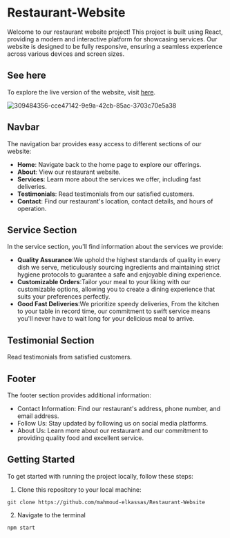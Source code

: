 # Restaurant-Website

Welcome to our restaurant website project! This project is built using React, providing a modern and interactive platform for showcasing services. Our website is designed to be fully responsive, ensuring a seamless experience across various devices and screen sizes.

## See here

To explore the live version of the website, visit [here](https://restaurant-website11.netlify.app/).

![309484356-cce47142-9e9a-42cb-85ac-3703c70e5a38](https://github.com/mahmoud-elkassas/Restaurant-Website/assets/105293110/46e790f2-a45a-4862-8cea-62c3b28bbb66)

## Navbar

The navigation bar provides easy access to different sections of our website:

- **Home**: Navigate back to the home page to explore our offerings.
- **About**: View our restaurant website.
- **Services**: Learn more about the services we offer, including fast deliveries.
- **Testimonials**: Read testimonials from our satisfied customers.
- **Contact**: Find our restaurant's location, contact details, and hours of operation.

## Service Section

In the service section, you'll find information about the services we provide:

- **Quality Assurance**:We uphold the highest standards of quality in every dish we serve, meticulously sourcing ingredients and maintaining strict hygiene protocols to guarantee a safe and enjoyable dining experience.
- **Customizable Orders**:Tailor your meal to your liking with our customizable options, allowing you to create a dining experience that suits your preferences perfectly.
- **Good Fast Deliveries**:We prioritize speedy deliveries, From the kitchen to your table in record time, our commitment to swift service means you'll never have to wait long for your delicious meal to arrive.

## Testimonial Section

Read testimonials from satisfied customers.

## Footer

The footer section provides additional information:

- Contact Information: Find our restaurant's address, phone number, and email address.
- Follow Us: Stay updated by following us on social media platforms.
- About Us: Learn more about our restaurant and our commitment to providing quality food and excellent service.

## Getting Started

To get started with running the project locally, follow these steps:

1. Clone this repository to your local machine:

```
git clone https://github.com/mahmoud-elkassas/Restaurant-Website
```

2. Navigate to the terminal

```
npm start
```
